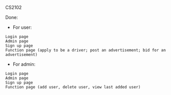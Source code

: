 CS2102

Done:
* For user:
```
Login page
Admin page
Sign up page
Function page (apply to be a driver; post an advertisement; bid for an advertisement)
```

* For admin:
```
Login page
Admin page
Sign up page
Function page (add user, delete user, view last added user)
```
